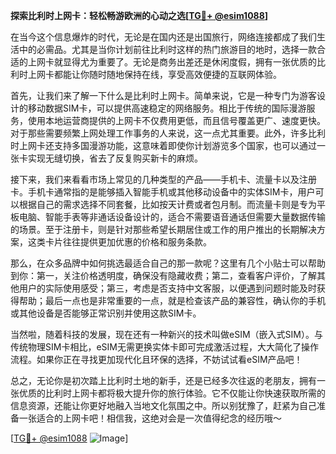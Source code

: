 **探索比利时上网卡：轻松畅游欧洲的心动之选[[TG💪+ @esim1088](https://t.me/s/esim1088)]**

在当今这个信息爆炸的时代，无论是在国内还是出国旅行，网络连接都成了我们生活中的必需品。尤其是当你计划前往比利时这样的热门旅游目的地时，选择一款合适的上网卡就显得尤为重要了。无论是商务出差还是休闲度假，拥有一张优质的比利时上网卡都能让你随时随地保持在线，享受高效便捷的互联网体验。

首先，让我们来了解一下什么是比利时上网卡。简单来说，它是一种专门为游客设计的移动数据SIM卡，可以提供高速稳定的网络服务。相比于传统的国际漫游服务，使用本地运营商提供的上网卡不仅费用更低，而且信号覆盖更广、速度更快。对于那些需要频繁上网处理工作事务的人来说，这一点尤其重要。此外，许多比利时上网卡还支持多国漫游功能，这意味着即使你计划游览多个国家，也可以通过一张卡实现无缝切换，省去了反复购买新卡的麻烦。

接下来，我们来看看市场上常见的几种类型的产品——手机卡、流量卡以及注册卡。手机卡通常指的是能够插入智能手机或其他移动设备中的实体SIM卡，用户可以根据自己的需求选择不同套餐，比如按天计费或者包月制。而流量卡则是专为平板电脑、智能手表等非通话设备设计的，适合不需要语音通话但需要大量数据传输的场景。至于注册卡，则是针对那些希望长期居住或工作的用户推出的长期解决方案，这类卡片往往提供更加优惠的价格和服务条款。

那么，在众多品牌中如何挑选最适合自己的那一款呢？这里有几个小贴士可以帮助到你：第一，关注价格透明度，确保没有隐藏收费；第二，查看客户评价，了解其他用户的实际使用感受；第三，考虑是否支持中文客服，以便遇到问题时能及时获得帮助；最后一点也是非常重要的一点，就是检查该产品的兼容性，确认你的手机或其他设备是否能够正常识别并使用这款SIM卡。

当然啦，随着科技的发展，现在还有一种新兴的技术叫做eSIM（嵌入式SIM）。与传统物理SIM卡相比，eSIM无需更换实体卡即可完成激活过程，大大简化了操作流程。如果你正在寻找更加现代化且环保的选择，不妨试试看eSIM产品吧！

总之，无论你是初次踏上比利时土地的新手，还是已经多次往返的老朋友，拥有一张优质的比利时上网卡都将极大提升你的旅行体验。它不仅能让你快速获取所需的信息资源，还能让你更好地融入当地文化氛围之中。所以别犹豫了，赶紧为自己准备一张适合的上网卡吧！相信我，这绝对会是一次值得纪念的经历哦～

[[TG💪+ @esim1088](https://t.me/s/esim1088) ![Image](https://i.postimg.cc/4NQfJmqS/Snipaste-2025-05-13-00-14-12.png)]